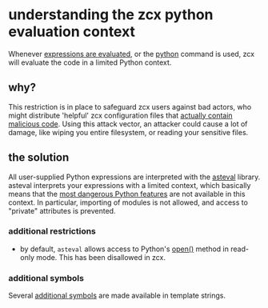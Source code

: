 # understanding the zcx python evaluation context

Whenever [expressions are evaluated](../reference/template-reference.md#template-strings), or the [python](../reference/command-reference.md#python) command is used, zcx will evaluate the code in a limited Python context.

## why?

This restriction is in place to safeguard zcx users against bad actors, who might distribute 'helpful' zcx configuration files that [actually contain malicious code](https://nedbatchelder.com/blog/201206/eval_really_is_dangerous.html).
Using this attack vector, an attacker could cause a lot of damage, like wiping you entire filesystem, or reading your sensitive files.

## the solution

All user-supplied Python expressions are interpreted with the [asteval](https://lmfit.github.io/asteval/index.html) library.
asteval interprets your expressions with a limited context, which basically means that the [most dangerous Python features](https://lmfit.github.io/asteval/motivation.html#how-safe-is-asteval) are not available in this context. In particular, importing of modules is not allowed, and access to "private" attributes is prevented.

### additional restrictions

- by default, `asteval` allows access to Python's [open()](https://docs.python.org/3/library/functions.html#open) method in read-only mode. This has been disallowed in zcx.

### additional symbols

Several [additional symbols](../reference/template-reference.md#template-locals) are made available in template strings.
